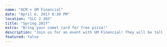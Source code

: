 ```yaml
---
name: "ACM + GM Financial"
date: "April 6, 2017 8:30 PM"
location: "SLC 2.303"
title: "Spring 2017"
extra: "Bring your comet card for free pizza!"
description: "Join us for an event with GM Financial! They will be talking about Data Architecture and warehousing, the technologies they use to do that, and the value they are able to provide. You'll also get to learn about job opportunities!"
featured: false
---
```

